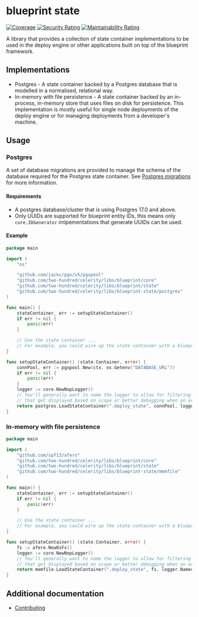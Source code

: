 # blueprint state

[![Coverage](https://sonarcloud.io/api/project_badges/measure?project=two-hundred_celerity-blueprint-state&metric=coverage)](https://sonarcloud.io/summary/new_code?id=two-hundred_celerity-blueprint-state)
[![Security Rating](https://sonarcloud.io/api/project_badges/measure?project=two-hundred_celerity-blueprint-state&metric=security_rating)](https://sonarcloud.io/summary/new_code?id=two-hundred_celerity-blueprint-state)
[![Maintainability Rating](https://sonarcloud.io/api/project_badges/measure?project=two-hundred_celerity-blueprint-state&metric=sqale_rating)](https://sonarcloud.io/summary/new_code?id=two-hundred_celerity-blueprint-state)

A library that provides a collection of state container implementations to be used in the deploy engine or other applications built on top of the blueprint framework.

## Implementations

- Postgres - A state container backed by a Postgres database that is modelled in a normalised, relational way.
- In-memory with file persistence - A state container backed by an in-process, in-memory store that uses files on disk for persistence. This implementation is mostly useful for single node deployments of the deploy engine or for managing deployments from a developer's machine.

## Usage

### Postgres

A set of database migrations are provided to manage the schema of the database required for the Postgres state container.
See [Postgres migrations](./docs/POSTGRES_MIGRATIONS.md) for more information.

#### Requirements

- A postgres database/cluster that is using Postgres 17.0 and above.
- Only UUIDs are supported for blueprint entity IDs, this means only `core.IDGenerator` imlpementations that generate UUIDs can be used.

#### Example

```go
package main

import (
    "os"

    "github.com/jackc/pgx/v5/pgxpool"
    "github.com/two-hundred/celerity/libs/blueprint/core"
    "github.com/two-hundred/celerity/libs/blueprint/state"
    "github.com/two-hundred/celerity/libs/blueprint-state/postgres"
)

func main() {
    stateContainer, err := setupStateContainer()
    if err != nil {
        panic(err)
    }

    // Use the state container ...
    // For example, you could wire up the state container with a blueprint loader to carry out deployments.
}

func setupStateContainer() (state.Container, error) {
    connPool, err := pgxpool.New(ctx, os.Getenv("DATABASE_URL"))
    if err != nil {
        panic(err)
    }
    logger := core.NewNopLogger()
    // You'll generally want to name the logger to allow for filtering logs
    // that get displayed based on scope or better debugging when an error occurs.
    return postgres.LoadStateContainer(".deploy_state", connPool, logger.Named("state"))
}
```

### In-memory with file persistence

```go
package main

import (
    "github.com/spf13/afero"
    "github.com/two-hundred/celerity/libs/blueprint/core"
    "github.com/two-hundred/celerity/libs/blueprint/state"
    "github.com/two-hundred/celerity/libs/blueprint-state/memfile"
)

func main() {
    stateContainer, err := setupStateContainer()
    if err != nil {
        panic(err)
    }

    // Use the state container ...
    // For example, you could wire up the state container with a blueprint loader to carry out deployments.
}

func setupStateContainer() (state.Container, error) {
    fs := afero.NewOsFs()
    logger := core.NewNopLogger()
    // You'll generally want to name the logger to allow for filtering logs
    // that get displayed based on scope or better debugging when an error occurs.
    return memfile.LoadStateContainer(".deploy_state", fs, logger.Named("state"))
}
```

## Additional documentation

- [Contributing](docs/CONTRIBUTING.md)
